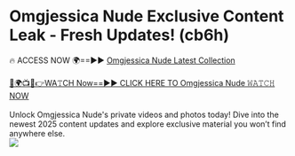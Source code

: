# Omgjessica Nude Exclusive Content Leak - Fresh Updates! (cb6h)

🔥 ACCESS NOW 🌍==►► <a href="https://tinyurl.com/yc657z5k" rel="nofollow">Omgjessica Nude Latest Collection</a>
<br><br>
[🔴🌍📺📱👉WA𝚃CH Now==►► CLICK HERE TO Omgjessica Nude 𝚆𝙰𝚃𝙲𝙷 NOW](https://tinyurl.com/yc657z5k)
<br><br>
Unlock Omgjessica Nude's private videos and photos today! Dive into the newest 2025 content updates and explore exclusive material you won’t find anywhere else.
<br>
<a href="https://tinyurl.com/yc657z5k" rel="nofollow" data-target="animated-image.originalLink"><img src="https://camo.githubusercontent.com/8a4f000d20f83aca3bf7ec5f350d767afa0574a8a352519fd8cfa583a6f93a33/68747470733a2f2f692e696d6775722e636f6d2f644a486b345a712e676966" data-canonical-src="https://i.imgur.com/dJHk4Zq.gif" style="max-width: 100%; display: inline-block;" data-target="animated-image.originalImage"></a>
<br>
